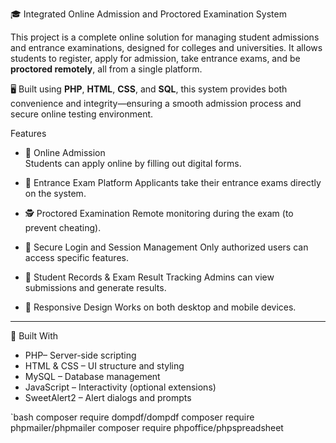  🎓 Integrated Online Admission and Proctored Examination System

This project is a complete online solution for managing student admissions and entrance examinations, designed for colleges and universities. It allows students to register, apply for admission, take entrance exams, and be **proctored remotely**, all from a single platform.

🖥️ Built using **PHP**, **HTML**, **CSS**, and **SQL**, this system provides both convenience and integrity—ensuring a smooth admission process and secure online testing environment.


 Features

- 📄 Online Admission  
  Students can apply online by filling out digital forms.

- 🧪 Entrance Exam Platform
  Applicants take their entrance exams directly on the system.

- 🕵️ Proctored Examination
  Remote monitoring during the exam (to prevent cheating).

- 🔐 Secure Login and Session Management
  Only authorized users can access specific features.

- 📝 Student Records & Exam Result Tracking 
  Admins can view submissions and generate results.

- 📱 Responsive Design
  Works on both desktop and mobile devices.

---

 🧰 Built With

- PHP– Server-side scripting
- HTML & CSS – UI structure and styling
- MySQL – Database management
- JavaScript – Interactivity (optional extensions)
- SweetAlert2 – Alert dialogs and prompts

`bash 
composer require dompdf/dompdf
composer require phpmailer/phpmailer
composer require phpoffice/phpspreadsheet
